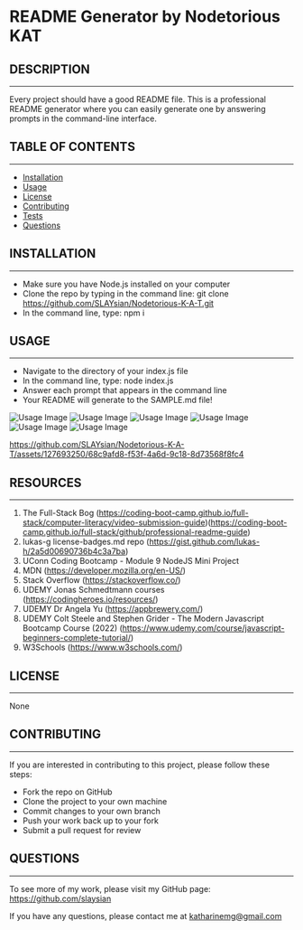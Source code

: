 # README Generator by Nodetorious KAT


  ## DESCRIPTION
---
  Every project should have a good README file. This is a professional README generator where you can easily generate one by answering prompts in the command-line interface.
  

  ## TABLE OF CONTENTS
---
  - [Installation](#installation)
  - [Usage](#usage)
  - [License](#license)
  - [Contributing](#contributing)
  - [Tests](#tests)
  - [Questions](#questions)


  ## INSTALLATION
---
  - Make sure you have Node.js installed on your computer
  - Clone the repo by typing in the command line: git clone https://github.com/SLAYsian/Nodetorious-K-A-T.git
  - In the command line, type: npm i

  
  ## USAGE
---
  - Navigate to the directory of your index.js file
  - In the command line, type: node index.js
  - Answer each prompt that appears in the command line
  - Your README will generate to the SAMPLE.md file!

![Usage Image](./images/questions-prompts.png)
![Usage Image](./images/readme1.png)
![Usage Image](./images/readme2.png)
![Usage Image](./images/preview1.png)
![Usage Image](./images/preview2.png)
![Usage Image](./images/preview3.png)

https://github.com/SLAYsian/Nodetorious-K-A-T/assets/127693250/68c9afd8-f53f-4a6d-9c18-8d73568f8fc4


  ## RESOURCES
---
  1. The Full-Stack Bog (https://coding-boot-camp.github.io/full-stack/computer-literacy/video-submission-guide)(https://coding-boot-camp.github.io/full-stack/github/professional-readme-guide)
  2. lukas-g license-badges.md repo (https://gist.github.com/lukas-h/2a5d00690736b4c3a7ba)
  3. UConn Coding Bootcamp - Module 9 NodeJS Mini Project
  4. MDN (https://developer.mozilla.org/en-US/)
  5. Stack Overflow (https://stackoverflow.co/)
  6. UDEMY Jonas Schmedtmann courses (https://codingheroes.io/resources/)
  7. UDEMY Dr Angela Yu (https://appbrewery.com/)
  8. UDEMY Colt Steele and Stephen Grider - The Modern Javascript Bootcamp Course (2022) (https://www.udemy.com/course/javascript-beginners-complete-tutorial/)
  9. W3Schools (https://www.w3schools.com/)


  ## LICENSE
---
  None


  ## CONTRIBUTING
---
  If you are interested in contributing to this project, please follow these steps:
  - Fork the repo on GitHub
  - Clone the project to your own machine
  - Commit changes to your own branch
  - Push your work back up to your fork
  - Submit a pull request for review


  ## QUESTIONS
---
  To see more of my work, please visit my GitHub page: https://github.com/slaysian

  If you have any questions, please contact me at katharinemg@gmail.com
  
  
